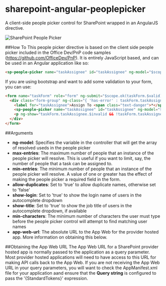 # sharepoint-angular-peoplepicker
A client-side people picker control for SharePoint wrapped in an AngularJS directive.

![SharePoint People Picker](https://github.com/jasonvenema/sharepoint-angular-peoplepicker/blob/master/screenshot.png)

##How To
This people picker directive is based on the client side people picker included in the Office Dev/PnP code samples (https://github.com/OfficeDev/PnP). It is entirely JavaScript based, and can be used in an Angular application like so:

```html
<sp-people-picker name="taskAssignee" id="taskAssignee" ng-model="$scope.taskAssignees" min-entries="1" max-entries="5" allow-duplicates="false" show-login="false" show-title="true" min-characters="2" app-web-url="$scope.spAppWebUrl" />
```

If you are using bootstrap and want to add some validation to your form, you can use:

```html
<form name="taskForm" role="form" ng-submit="$scope.ok(taskForm.$valid)" novalidate>
  <div class="form-group" ng-class="{ 'has-error' : taskForm.taskAssignee.$invalid && !taskForm.taskAssignee.$pristine }">
    <label for="taskAssignee">Assign To <span class="text-danger">*</span></label>
    <sp-people-picker name="taskAssignee" id="taskAssignee" ng-model="$scope.taskAssignees" max-entries="5" allow-duplicates="false" show-login="false" show-title="true" min-characters="2" min-entries="1" app-web-url="$scope.spAppWebUrl" />
    <p ng-show="taskForm.taskAssignee.$invalid && !taskForm.taskAssignee.$pristine" class="help-block">You must assign the task to at least 1, but not more than 5 people</p>
  </div>
</form>
```

##Arguments
* **ng-model**: Specifies the variable in the controller that will get the array of resolved useds in the people picker
* **max-entries**: The maximum number of people that an instance of the people picker will resolve. This is useful if you want to limit, say, the number of people that a task can be assigned to.
* **min-entries**: The minimum number of people that an instance of the people picker will resolve. A value of one or greater has the effect of making the people picker a required field in the form.
* **allow-duplicates**: Set to 'true' to allow duplicate names, otherwise set to 'false'
* **show-login**: Set to 'true' to show the login name of users in the autocomplete dropdown
* **show-title**: Set to 'true' to show the job title of users in the autocomplete dropdown, if available
* **min-characters**: The minimum number of characters the user must type before the people picker control will attempt to find matching user names
* **app-web-url**: The absolute URL to the App Web for the provider hosted app. More information on obtaining this below.

##Obtaining the App Web URL
The App Web URL for a SharePoint provider hosted app is normally passed to the application as a query parameter. Most provider hosted applications will need to have access to this URL for making API calls back to the App Web. If you are not receiving the App Web URL in your query parameters, you will want to check the AppManifest.xml file for your application aand ensure that the **Query string** is configured to pass the '{StandardTokens}' expression.
